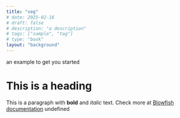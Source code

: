 ```yaml
---
title: "veg"
# date: 2025-02-16
# draft: false
# description: "a description"
# tags: ["sample", "tag"]
# type: "book"
layout: "background"
---
```

 an example to get you started

# This is a heading

This is a paragraph with **bold** and *italic* text.
Check more at [Blowfish documentation](https://blowfish.page/)
undefined